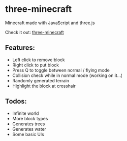# three-minecraft

Minecraft made with JavaScript and three.js 

Check it out: [three-minecraft](https://three-minecraft.netlify.app/)

## Features:
- Left click to remove block
- Right click to put block
- Press Q to toggle between normal / flying mode
- Collision check while in normal mode (working on it...)
- Randomly generated terrain
- Highlight the block at crosshair

## Todos:
- Infinite world
- More block types
- Generates trees
- Generates water
- Some basic UIs
